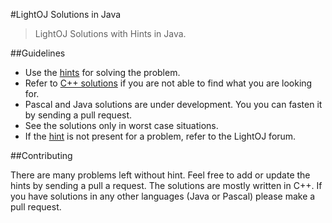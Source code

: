 #LightOJ Solutions in Java

> LightOJ Solutions with Hints in Java. 

##Guidelines

* Use the [hints](../HINTS.md) for solving the problem. 
* Refer to [C++ solutions](../README.md) if you are not able to find what you are looking for.
* Pascal and Java solutions are under development. You you can fasten it by sending a pull request. 
* See the solutions only in worst case situations. 
* If the [hint](../HINTS.md) is not present for a problem, refer to the LightOJ forum. 

##Contributing

There are many problems left without hint. Feel free to add or update the hints by sending a pull a request. The solutions are mostly written in C++. If you have solutions in any other languages (Java or Pascal) please make a pull request. 